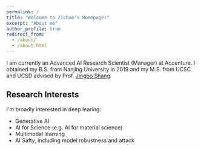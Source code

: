 ```yaml
---
permalink: /
title: "Welcome to Zichao's Homepage!"
excerpt: "About me"
author_profile: true
redirect_from: 
  - /about/
  - /about.html
---
```



I am currently an Advanced AI Research Scientist (Manager) at Accenture. I obtained my B.S. from Nanjing University in 2019 and my M.S. from UCSC and UCSD advised by Prof. [Jingbo Shang](https://shangjingbo1226.github.io01/).

## Research Interests

I'm broadly interested in deep learing:
- Generative AI
- AI for Science (e.g. AI for material science)
- Multimodal learning
- AI Safty, including model robustness and attack






